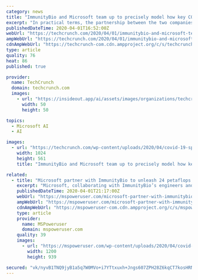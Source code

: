 ```yaml
---
category: news
title: "ImmunityBio and Microsoft team up to precisely model how key COVID-19 protein leads to infection"
excerpt: "In practical terms, the partnership between the two companies included a complement of 1,250 Nvidia V100 Tensor Core GPUs designed for use in machine learning applications from a Microsoft Azure cluster, working with ImmunityBio’s existing 320 GPU cluster that is tuned specifically to molecular modeling work. The results of the collaboration ..."
publishedDateTime: 2020-04-01T16:52:00Z
webUrl: "https://techcrunch.com/2020/04/01/immunitybio-and-microsoft-team-up-to-precisely-model-how-key-covid-19-protein-leads-to-infection/"
ampWebUrl: "https://techcrunch.com/2020/04/01/immunitybio-and-microsoft-team-up-to-precisely-model-how-key-covid-19-protein-leads-to-infection/amp/"
cdnAmpWebUrl: "https://techcrunch-com.cdn.ampproject.org/c/s/techcrunch.com/2020/04/01/immunitybio-and-microsoft-team-up-to-precisely-model-how-key-covid-19-protein-leads-to-infection/amp/"
type: article
quality: 76
heat: 86
published: true

provider:
  name: TechCrunch
  domain: techcrunch.com
  images:
    - url: "https://insideout.app/ai/assets/images/organizations/techcrunch.com-50x50.jpg"
      width: 50
      height: 50

topics:
  - Microsoft AI
  - AI

images:
  - url: "https://techcrunch.com/wp-content/uploads/2020/04/covid-19-spike-protein.png?w=1024"
    width: 1024
    height: 561
    title: "ImmunityBio and Microsoft team up to precisely model how key COVID-19 protein leads to infection"

related:
  - title: "Microsoft partner with ImmunityBio to unleash 24 petaflops of computing power to help develop COVID-19 vaccine"
    excerpt: "Microsoft, collaborating with ImmunityBio’s engineers and scientists quickly deployed a High Performance Compute cluster on Microsoft Azure cloud services. The cluster contains over 1,250 NVIDIA V100 Tensor Core high performance graphics processing units (GPUs) specifically designed for machine learning and other computationally intensive ..."
    publishedDateTime: 2020-04-01T21:17:00Z
    webUrl: "https://mspoweruser.com/microsoft-partner-with-immunitybio-to-unleash-24-petaflops-of-computing-power-to-fight-covid-19/"
    ampWebUrl: "https://mspoweruser.com/microsoft-partner-with-immunitybio-to-unleash-24-petaflops-of-computing-power-to-fight-covid-19/amp/"
    cdnAmpWebUrl: "https://mspoweruser-com.cdn.ampproject.org/c/s/mspoweruser.com/microsoft-partner-with-immunitybio-to-unleash-24-petaflops-of-computing-power-to-fight-covid-19/amp/"
    type: article
    provider:
      name: MSPoweruser
      domain: mspoweruser.com
    quality: 39
    images:
      - url: "https://mspoweruser.com/wp-content/uploads/2020/04/covid-19.jpg"
        width: 1200
        height: 939

secured: "vk/nyvB1TNQ9jyB1a5q7W0MVo+i7YTtxuxh+Jngs607ZPH28Z6kqCT7kosHRN+VA/qef6tFVb6cIjZPsWLCdM40NtGxMU7sJ3XqwqRSI5TDKeqf/DaRilCmb5P7/WOS3rKgqwF9oYWZGLNnjV4poASaAz99A1MaSrdxPGNcbpylRbvxvTRWaioLgOCGRaLZMjT11pUBHffgsgpUX/6a+btluddKPGW2j9gRRVpXsm/QnRHZmpghN1B/XW0bb0PBh0izmh/Ulzh/NDYX0F9EAqMSNRrYItBsOJqSzuwAUOZX0tZiutdnppWcM8/ji3k9ffj5ixJd/OXp+J40Hv6kwXUA6L4ua2sC9ApR9R3+ETgqgLEW7azQ+5mqsazOdBPpapuqwUExZUHYQTEerTbN7hGij7pbXPkCAYUNHjCe3YFa4FE/BsX8fbkobWvOsFRNmTFtcrRuysXDIK2ZnO+nC7ZatJ+NvLpGZFzn55HDkCFU=;qab2IrzCxQyMLp0qg2cvoQ=="
---
```


